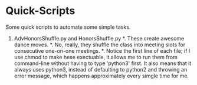 # Quick-Scripts

Some quick scripts to automate some simple tasks.

1. AdvHonorsShuffle.py and HonorsShuffle.py
  *. These create awesome dance moves.
  *. No, really, they shuffle the class into meeting slots for consecutive one-on-one meetings.
  *. Notice the first line of each file; if I use chmod to make hese exectuable, it allows me to run them from command-line without having to type 'python3' first.  It also means that it always uses python3, instead of defaulting to python2 and throwing an error message, which happens approximately every simgle time for me.
